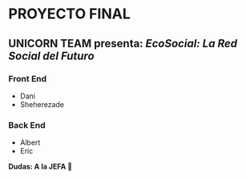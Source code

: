 # PROYECTO FINAL
## UNICORN TEAM presenta: *EcoSocial: La Red Social del Futuro*

### Front End
- Dani
- Sheherezade
### Back End
- Albert 
- Eric

**Dudas: A la JEFA 🤣**
